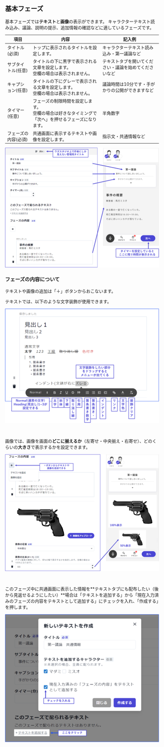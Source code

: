 ## 基本フェーズ

基本フェーズでは**テキスト**と**画像**の表示ができます。
キャラクターテキスト読み込み、議論、説明の提示、追加情報の確認などに適しているフェーズです。

| 項目       | 内容                               | 記入例               |
| -------------------- | ---------------------------------- | -------------------------------------- |
| タイトル(必須)       | トップに表示されるタイトルを設定します。       | キャラクターテキスト読み込み・第一議論など |
| サブタイトル(任意)   | タイトルの下に黒字で表示される文章を設定します。<br>空欄の場合は表示されません。         | テキストタブを開いてください・議論を始めてくださいなど     |
| キャプション(任意)   | タイトルの下にグレーで表示される文章を設定します。<br>空欄の場合は表示されません。     | 議論時間は10分です・手がかりの公開ができますなど  |
| タイマー(任意)       | フェーズの制限時間を設定します。<br>空欄の場合は好きなタイミングで「次へ」を押せるフェーズになります。     | 半角数字                 |
| フェーズの内容(必須) | 共通画面に表示するテキストや画像を設定します。 | 指示文・共通情報など         |


![](../../images/giron1.png)


### フェーズの内容について
テキストや画像の追加は「＋」ボタンからおこないます。

テキストでは、以下のような文字装飾が使用できます。

![](../../images/giron3.png)

<br>

画像では、画像を画面の**どこに揃えるか**（左寄せ・中央揃え・右寄せ）、どのくらいの**大きさ**で表示するかを設定できます。

![](../../images/giron2.png)

<br>

このフェーズ中に共通画面に表示した情報を**テキストタブにも配布したい（後から見返せるようにしたい）**場合は「テキストを追加する」から「現在入力済みのフェーズの内容をテキストとして追加する」にチェックを入れ、「作成する」を押します。

![](../../images/giron4.png)